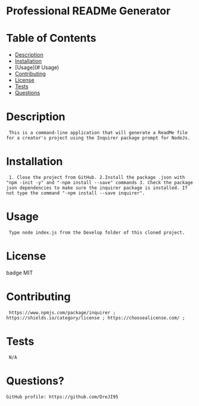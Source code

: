 
  # Professional READMe Generator

  # Table of Contents
  * [Description](#description)
  * [Installation](#installation)
  * [Usage](# Usage)
  * [Contributing](#contributing)
  * [License](#license)
  * [Tests](#tests)
  * [Questions](#questions?)

  # Description
     This is a command-line application that will generate a ReadMe file for a creator's project using the Inquirer package prompt for NodeJs.

  # Installation 
     1. Close the project from GitHub. 2.Install the package .json with "npm -init -y" and "-npm install --save" commands 3. Check the package json dependencies to make sure the inquirer package is installed. If not type the command "-npm install --save inquirer".

  # Usage 
     Type node index.js from the Develop folder of this cloned project.

  # License

   badge  MIT

  # Contributing
     https://www.npmjs.com/package/inquirer ; https://shields.io/category/license ; https://choosealicense.com/ ;

  # Tests
     N/A

  # Questions?

    GitHub profile: https://github.com/DreJI95
     
    

